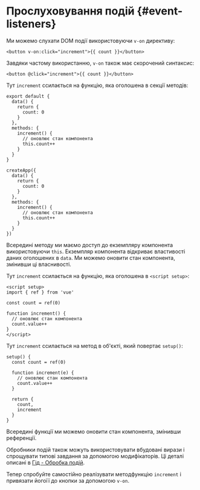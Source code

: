 # Прослуховування подій {#event-listeners}

Ми можемо слухати DOM події використовуючи `v-on` директиву:

```vue-html
<button v-on:click="increment">{{ count }}</button>
```

Завдяки частому використанню, `v-on` також має скорочений синтаксис:

```vue-html
<button @click="increment">{{ count }}</button>
```

<div class="options-api">

Тут `increment` ссилається на функцію, яка оголошена в секції методів:

<div class="sfc">

```js{7-12}
export default {
  data() {
    return {
      count: 0
    }
  },
  methods: {
    increment() {
      // оновлює стан компонента
      this.count++
    }
  }
}
```

</div>
<div class="html">

```js{7-12}
createApp({
  data() {
    return {
      count: 0
    }
  },
  methods: {
    increment() {
      // оновлює стан компонента
      this.count++
    }
  }
})
```

</div>

Всередині методу ми маємо доступ до екземпляру компонента використовуючи `this`. Екземпляр компонента відкриває властивості даних оголошених в `data`. Ми можемо оновити стан компонента, змінивши ці власнивості.

</div>

<div class="composition-api">

<div class="sfc">

Тут `increment` ссилається на функцію, яка оголошена в `<script setup>`:

```vue{6-9}
<script setup>
import { ref } from 'vue'

const count = ref(0)

function increment() {
  // оновлює стан компонента
  count.value++
}
</script>
```

</div>

<div class="html">

Тут `increment` ссилається на метод в об'єкті, який повертає `setup()`:

```js{$}
setup() {
  const count = ref(0)

  function increment(e) {
    // оновлює стан компонента
    count.value++
  }

  return {
    count,
    increment
  }
}
```

</div>

Всередині функції ми можемо оновити стан компонента, змінивши референції.

</div>

Обробники подій також можуть використовувати вбудовані вирази і спрощувати типові завдання за допомогою модифікаторів. Ці деталі описані в <a target="_blank" href="/guide/essentials/event-handling.html">Гід - Обробка подій</a>.

Тепер спробуйте самостійно реалізувати <span class="options-api">метод</span><span class="composition-api">функцію</span> `increment` і привязати <span class="options-api">його</span><span class="composition-api">її</span> до кнопки за допомогою `v-on`.
